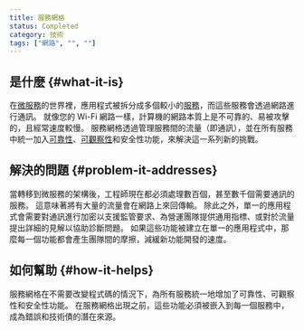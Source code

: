 ```yaml
---
title: 服務網格
status: Completed
category: 技術
tags: ["網路", "", ""]
---
```


## 是什麼 {#what-it-is}

在[微服務](/zh-tw/microservices/)的世界裡，應用程式被拆分成多個較小的[服務](/zh-tw/service/)，而這些服務會透過網路進行通訊。
就像您的 Wi-Fi 網路一樣，計算機的網路本質上是不可靠的、易被攻擊的，且經常速度較慢。
服務網格透過管理服務間的流量（即通訊），並在所有服務中統一加入[可靠性](/zh-tw/reliability/)、[可觀察性](/zh-tw/observability/)和安全性功能，來解決這一系列新的挑戰。

## 解決的問題 {#problem-it-addresses}

當轉移到微服務的架構後，工程師現在都必須處理數百個，甚至數千個需要通訊的服務。
這意味著將有大量的流量會在網路上來回傳輸。
除此之外，單一的應用程式會需要對通訊進行加密以支援監管要求、為營運團隊提供通用指標、或對於流量提出詳細的見解以協助診斷問題。
如果這些功能被建立在單一的應用程式中，那麼每一個功能都會產生團隊間的摩擦，減緩新功能開發的速度。

## 如何幫助 {#how-it-helps}

服務網格在不需要改變程式碼的情況下，為所有服務統一地增加了可靠性、可觀察性和安全性功能。
在服務網格出現之前，這些功能必須被嵌入到每一個服務中，成為錯誤和技術債的潛在來源。

